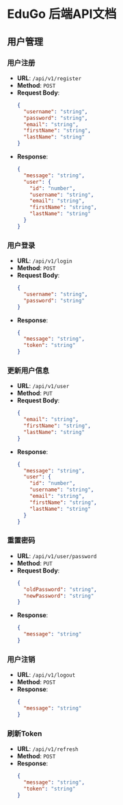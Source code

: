 # EduGo 后端API文档

## 用户管理

### 用户注册
- **URL**: `/api/v1/register`
- **Method**: `POST`
- **Request Body**:
  ```json
  {
    "username": "string",
    "password": "string",
    "email": "string",
    "firstName": "string",
    "lastName": "string"
  }
  ```
- **Response**:
  ```json
  {
    "message": "string",
    "user": {
      "id": "number",
      "username": "string",
      "email": "string",
      "firstName": "string",
      "lastName": "string"
    }
  }
  ```

### 用户登录
- **URL**: `/api/v1/login`
- **Method**: `POST`
- **Request Body**:
  ```json
  {
    "username": "string",
    "password": "string"
  }
  ```
- **Response**:
  ```json
  {
    "message": "string",
    "token": "string"
  }
  ```

### 更新用户信息
- **URL**: `/api/v1/user`
- **Method**: `PUT`
- **Request Body**:
  ```json
  {
    "email": "string",
    "firstName": "string",
    "lastName": "string"
  }
  ```
- **Response**:
  ```json
  {
    "message": "string",
    "user": {
      "id": "number",
      "username": "string",
      "email": "string",
      "firstName": "string",
      "lastName": "string"
    }
  }
  ```

### 重置密码
- **URL**: `/api/v1/user/password`
- **Method**: `PUT`
- **Request Body**:
  ```json
  {
    "oldPassword": "string",
    "newPassword": "string"
  }
  ```
- **Response**:
  ```json
  {
    "message": "string"
  }
  ```

### 用户注销
- **URL**: `/api/v1/logout`
- **Method**: `POST`
- **Response**:
  ```json
  {
    "message": "string"
  }
  ```

### 刷新Token
- **URL**: `/api/v1/refresh`
- **Method**: `POST`
- **Response**:
  ```json
  {
    "message": "string",
    "token": "string"
  }
